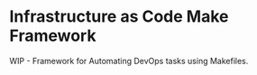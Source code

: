 # Infrastructure as Code Make Framework

WIP - Framework for Automating DevOps tasks using Makefiles.
